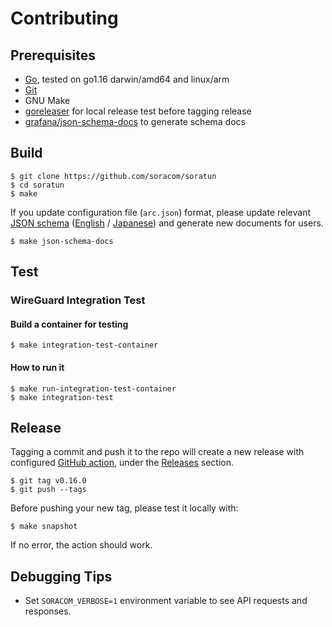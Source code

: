 # Contributing


## Prerequisites

- [Go](https://golang.org/), tested on go1.16 darwin/amd64 and linux/arm
- [Git](https://git-scm.com/)
- GNU Make
- [goreleaser](https://github.com/goreleaser/goreleaser) for local release test before tagging release
- [grafana/json-schema-docs](https://github.com/grafana/json-schema-docs) to generate schema docs

## Build

```console
$ git clone https://github.com/soracom/soratun
$ cd soratun
$ make
```

If you update configuration file (`arc.json`) format, please update relevant [JSON
schema](https://json-schema.org/) ([English](schema/soratun-config.en.schema.json) / [Japanese](schema/soratun-config.ja.schema.json)) and generate new
documents for users.

```console
$ make json-schema-docs
```

## Test

### WireGuard Integration Test

#### Build a container for testing

```
$ make integration-test-container
```

#### How to run it

```
$ make run-integration-test-container
$ make integration-test
```

## Release

Tagging a commit and push it to the repo will create a new release with configured [GitHub action](https://github.com/soracom/soratun/actions), under the [Releases](https://github.com/soracom/soratun/releases/) section.

```console
$ git tag v0.16.0
$ git push --tags
```

Before pushing your new tag, please test it locally with:

```console
$ make snapshot
```

If no error, the action should work.

## Debugging Tips

- Set `SORACOM_VERBOSE=1` environment variable to see API requests and responses.
